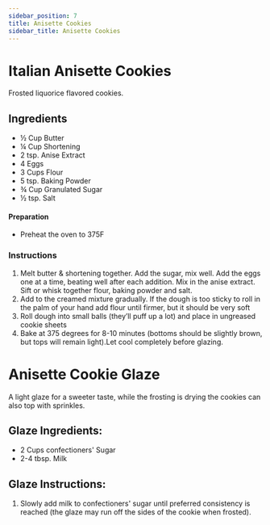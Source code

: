 ```yaml
---
sidebar_position: 7
title: Anisette Cookies
sidebar_title: Anisette Cookies
---
```


# Italian Anisette Cookies
Frosted liquorice flavored cookies.

## Ingredients
  - ½ Cup Butter
  - ¼ Cup Shortening
  - 2 tsp. Anise Extract
  - 4 Eggs
  - 3 Cups Flour
  - 5 tsp. Baking Powder
  - ¾ Cup Granulated Sugar		
  - ½ tsp. Salt	


#### Preparation
  - Preheat the oven to 375F

### Instructions
  1. Melt butter & shortening together. Add the sugar, mix well. Add the eggs one at a time, beating well after each addition. Mix in the anise extract. Sift or whisk together flour, baking powder and salt.
  2. Add to the creamed mixture gradually. If the dough is too sticky to roll in the palm of your hand add flour until firmer, but it should be very soft
  3. Roll dough into small balls (they’ll puff up a lot) and place in ungreased cookie sheets
  4. Bake at 375 degrees for 8-10 minutes (bottoms should be slightly brown, but tops will remain light).Let cool completely before glazing.

# Anisette Cookie Glaze

  A light glaze for a sweeter taste, while the frosting is drying the cookies can also top with sprinkles.

  ## Glaze Ingredients:
  - 2 Cups confectioners' Sugar
  - 2-4 tbsp. Milk

 ## Glaze Instructions:
  1. Slowly add milk to confectioners' sugar until preferred consistency is reached (the glaze may run off the sides of the cookie when frosted).
